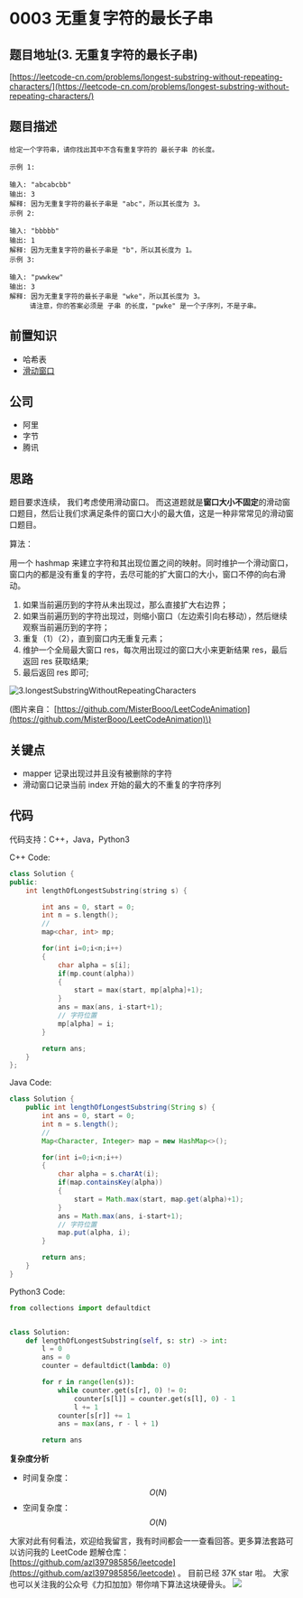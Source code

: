 # 0003 无重复字符的最长子串

## 题目地址\(3. 无重复字符的最长子串\)

[https://leetcode-cn.com/problems/longest-substring-without-repeating-characters/](https://leetcode-cn.com/problems/longest-substring-without-repeating-characters/)

## 题目描述

```text
给定一个字符串，请你找出其中不含有重复字符的 最长子串 的长度。

示例 1:

输入: "abcabcbb"
输出: 3 
解释: 因为无重复字符的最长子串是 "abc"，所以其长度为 3。
示例 2:

输入: "bbbbb"
输出: 1
解释: 因为无重复字符的最长子串是 "b"，所以其长度为 1。
示例 3:

输入: "pwwkew"
输出: 3
解释: 因为无重复字符的最长子串是 "wke"，所以其长度为 3。
     请注意，你的答案必须是 子串 的长度，"pwke" 是一个子序列，不是子串。
```

## 前置知识

* 哈希表
* [滑动窗口](../leetcode-2/slide-window.md)

## 公司

* 阿里
* 字节
* 腾讯

## 思路

题目要求连续， 我们考虑使用滑动窗口。 而这道题就是**窗口大小不固定**的滑动窗口题目，然后让我们求满足条件的窗口大小的最大值，这是一种非常常见的滑动窗口题目。

算法：

用一个 hashmap 来建立字符和其出现位置之间的映射。同时维护一个滑动窗口，窗口内的都是没有重复的字符，去尽可能的扩大窗口的大小，窗口不停的向右滑动。

1. 如果当前遍历到的字符从未出现过，那么直接扩大右边界；
2. 如果当前遍历到的字符出现过，则缩小窗口（左边索引向右移动），然后继续观察当前遍历到的字符；
3. 重复（1）（2），直到窗口内无重复元素；
4. 维护一个全局最大窗口 res，每次用出现过的窗口大小来更新结果 res，最后返回 res 获取结果;
5. 最后返回 res 即可;

![3.longestSubstringWithoutRepeatingCharacters](https://tva1.sinaimg.cn/large/007S8ZIlly1ghlubou8hhg30no0dbjvw.gif)

\(图片来自： [https://github.com/MisterBooo/LeetCodeAnimation](https://github.com/MisterBooo/LeetCodeAnimation)\)

## 关键点

* mapper 记录出现过并且没有被删除的字符
* 滑动窗口记录当前 index 开始的最大的不重复的字符序列

## 代码

代码支持：C++，Java，Python3

C++ Code:

```cpp
class Solution {
public:
    int lengthOfLongestSubstring(string s) {

        int ans = 0, start = 0;
        int n = s.length();
        // 
        map<char, int> mp;

        for(int i=0;i<n;i++)
        {
            char alpha = s[i];
            if(mp.count(alpha))
            {
                start = max(start, mp[alpha]+1);
            }
            ans = max(ans, i-start+1);
            // 字符位置
            mp[alpha] = i;
        }

        return ans;
    }
};
```

Java Code:

```java
class Solution {
    public int lengthOfLongestSubstring(String s) {
        int ans = 0, start = 0;
        int n = s.length();
        // 
        Map<Character, Integer> map = new HashMap<>();

        for(int i=0;i<n;i++)
        {
            char alpha = s.charAt(i);
            if(map.containsKey(alpha))
            {
                start = Math.max(start, map.get(alpha)+1);
            }
            ans = Math.max(ans, i-start+1);
            // 字符位置
            map.put(alpha, i);
        }

        return ans;
    }
}
```

Python3 Code:

```python
from collections import defaultdict


class Solution:
    def lengthOfLongestSubstring(self, s: str) -> int:
        l = 0
        ans = 0
        counter = defaultdict(lambda: 0)

        for r in range(len(s)):
            while counter.get(s[r], 0) != 0:
                counter[s[l]] = counter.get(s[l], 0) - 1
                l += 1
            counter[s[r]] += 1
            ans = max(ans, r - l + 1)

        return ans
```

**复杂度分析**

* 时间复杂度：$$O(N)$$
* 空间复杂度：$$O(N)$$

大家对此有何看法，欢迎给我留言，我有时间都会一一查看回答。更多算法套路可以访问我的 LeetCode 题解仓库：[https://github.com/azl397985856/leetcode](https://github.com/azl397985856/leetcode) 。 目前已经 37K star 啦。 大家也可以关注我的公众号《力扣加加》带你啃下算法这块硬骨头。 ![](https://tva1.sinaimg.cn/large/007S8ZIlly1gfcuzagjalj30p00dwabs.jpg)

